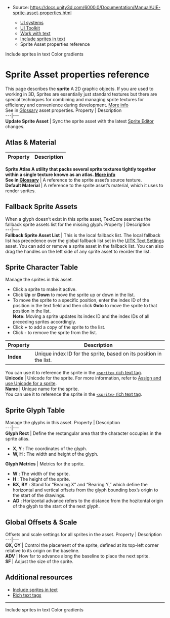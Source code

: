 * Source: https://docs.unity3d.com/6000.0/Documentation/Manual/UIE-sprite-asset-properties.html

  * [UI systems](https://docs.unity3d.com/6000.0/Documentation/Manual/UIToolkits.html)
  * [UI Toolkit](https://docs.unity3d.com/6000.0/Documentation/Manual/UIElements.html)
  * [Work with text](https://docs.unity3d.com/6000.0/Documentation/Manual/UIE-work-with-text.html)
  * [Include sprites in text](https://docs.unity3d.com/6000.0/Documentation/Manual/UIE-sprite.html)
  * Sprite Asset properties reference


[](https://docs.unity3d.com/6000.0/Documentation/Manual/UIE-sprite.html)
Include sprites in text
[](https://docs.unity3d.com/6000.0/Documentation/Manual/UIE-color-gradient.html)
Color gradients
# Sprite Asset properties reference
This page describes the **sprite** A 2D graphic objects. If you are used to working in 3D, Sprites are essentially just standard textures but there are special techniques for combining and managing sprite textures for efficiency and convenience during development. [More info](https://docs.unity3d.com/6000.0/Documentation/Manual/sprite/sprite-landing.html)  
See in [Glossary](https://docs.unity3d.com/6000.0/Documentation/Manual/Glossary.html#Sprite) asset properties.
Property | Description  
---|---  
**Update Sprite Asset** | Sync the sprite asset with the latest [Sprite Editor](https://docs.unity3d.com/6000.0/Documentation/Manual/sprite/sprite-editor/sprite-editor-landing.html) changes.  
## Atlas & Material
Property | Description  
---|---  
****Sprite Atlas** A utility that packs several sprite textures tightly together within a single texture known as an atlas. [More info](https://docs.unity3d.com/6000.0/Documentation/Manual/sprite/atlas/v2/v2-landing.html)  
See in [Glossary](https://docs.unity3d.com/6000.0/Documentation/Manual/Glossary.html#SpriteAtlas)** | A reference to the sprite asset’s source texture.  
**Default Material** | A reference to the sprite asset’s material, which it uses to render sprites.  
## Fallback Sprite Assets
When a glyph doesn’t exist in this sprite asset, TextCore searches the fallback sprite assets list for the missing glyph. 
Property | Description  
---|---  
**Fallback Sprite Asset List** | This is the local fallback list. The local fallback list has precedence over the global fallback list set in the [UITK Text Settings](https://docs.unity3d.com/6000.0/Documentation/Manual/UIE-text-setting-asset.html) asset. You can add or remove a sprite asset in the fallback list. You can also drag the handles on the left side of any sprite asset to reorder the list.  
## Sprite Character Table
Manage the sprites in this asset.
  * Click a sprite to make it active.
  * Click **Up** or **Down** to move the sprite up or down in the list.
  * To move the sprite to a specific position, enter the index ID of the position in the text field and then click **Goto** to move the sprite to that position in the list.  
**Note:** Moving a sprite updates its index ID and the index IDs of all preceding sprites accordingly.
  * Click **+** to add a copy of the sprite to the list.
  * Click **-** to remove the sprite from the list.

Property | Description  
---|---  
**Index** | Unique index ID for the sprite, based on its position in the list.   
You can use it to reference the sprite in the [`<sprite>` rich text tag](https://docs.unity3d.com/6000.0/Documentation/Manual/UIE-supported-tags.html#sprite).  
**Unicode** | Unicode for the sprite. For more information, refer to [Assign and use Unicode for a sprite](https://docs.unity3d.com/6000.0/Documentation/Manual/UIE-sprite.html#assign-and-use-unicode-for-a-sprite).  
**Name** | Unique name for the sprite.  
You can use it to reference the sprite in the [`<sprite>` rich text tag](https://docs.unity3d.com/6000.0/Documentation/Manual/UIE-supported-tags.html#sprite).  
## Sprite Glyph Table
Manage the glyphs in this asset.
Property | Description  
---|---  
**Glyph Rect** | Define the rectangular area that the character occupies in the sprite atlas. 
  * **X, Y** : The coordinates of the glyph.
  * **W, H** : The width and height of the glyph.

  
**Glyph Metrics** | Metrics for the sprite. 
  * **W** : The width of the sprite.
  * **H** : The height of the sprite.
  * **BX, BY** : Stand for “Bearing X” and “Bearing Y,” which define the horizontal and vertical offsets from the glyph bounding box’s origin to the start of the drawings.
  * **AD** : Horizontal advance refers to the distance from the hozitontal origin of the glyph to the start of the next glyph.

  
## Global Offsets & Scale
Offsets and scale settings for all sprites in the asset.
Property | Description  
---|---  
**OX, OY** | Control the placement of the sprite, defined at its top-left corner relative to its origin on the baseline.  
**ADV** | How far to advance along the baseline to place the next sprite.  
**SF** | Adjust the size of the sprite.  
## Additional resources
  * [Include sprites in text](https://docs.unity3d.com/6000.0/Documentation/Manual/UIE-sprite.html)
  * [Rich text tags](https://docs.unity3d.com/6000.0/Documentation/Manual/UIE-rich-text-tags.html)


* * *
[](https://docs.unity3d.com/6000.0/Documentation/Manual/UIE-sprite.html)
Include sprites in text
[](https://docs.unity3d.com/6000.0/Documentation/Manual/UIE-color-gradient.html)
Color gradients

